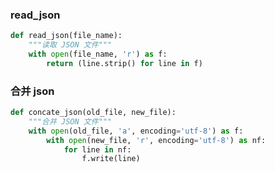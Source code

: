 

### read_json    

```python 
def read_json(file_name):  
    """读取 JSON 文件"""  
    with open(file_name, 'r') as f:  
        return (line.strip() for line in f)  
```



### 合并 json  

```python 
def concate_json(old_file, new_file):
    """合并 JSON 文件"""
    with open(old_file, 'a', encoding='utf-8') as f:
        with open(new_file, 'r', encoding='utf-8') as nf:
            for line in nf:
                f.write(line)
```
